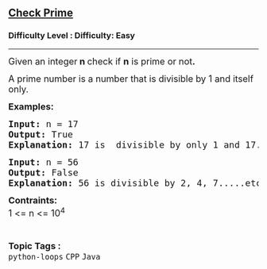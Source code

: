 <h2><a href="https://www.geeksforgeeks.org/problems/check-prime/1?page=2&category=Strings,Java&difficulty=Easy&status=unsolved&sortBy=submissions">Check Prime</a></h2><h3>Difficulty Level : Difficulty: Easy</h3><hr><div class="problems_problem_content__Xm_eO"><p><span style="font-size: 18px;">Given an integer<strong>&nbsp;n </strong>check if&nbsp;<strong>n</strong> is prime or not<strong>.</strong></span></p>
<p><span style="font-size: 18px;">A prime number is a number that is divisible by 1 and itself only.</span></p>
<p><span style="font-size: 18px;"><strong>Examples:</strong> <strong> </strong></span></p>
<pre><span style="font-size: 18px;"><strong>Input: </strong>n = 17
<strong>Output: </strong>True 
<strong>Explanation: </strong>17 is  divisible by only 1 and 17. So it's a prime number.</span></pre>
<pre><span style="font-size: 18px;"><strong>Input: </strong>n = 56
<strong>Output: </strong>False
<strong>Explanation: </strong>56 is divisible by 2, 4, 7.....etc. So its not a prime number.</span></pre>
<p><span style="font-size: 18px;"><strong>Contraints:</strong></span><span style="font-size: 18px;"><br>1 &lt;= n &lt;= 10<sup>4</sup></span></p></div><br><p><span style=font-size:18px><strong>Topic Tags : </strong><br><code>python-loops</code>&nbsp;<code>CPP</code>&nbsp;<code>Java</code>&nbsp;